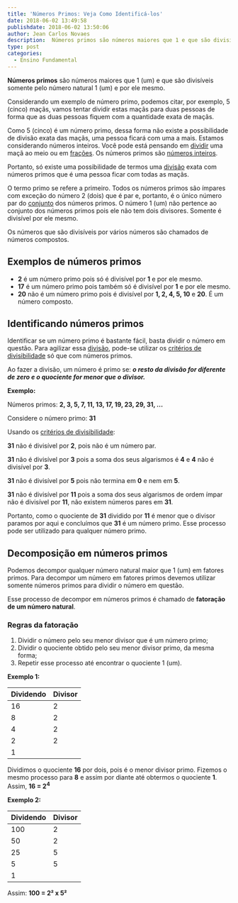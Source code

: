 ```yaml
---
title: 'Números Primos: Veja Como Identificá-los'
date: 2018-06-02 13:49:58
publishdate: 2018-06-02 13:50:06
author: Jean Carlos Novaes
description:  Números primos são números maiores que 1 e que são divisíveis somente pelo número natural 1 e por ele mesmo.O termo primo se refere a primeiro. Entenda agora!
type: post
categories:
  - Ensino Fundamental
---
```

**Números primos** são números maiores que 1 (um) e que são divisíveis somente pelo número natural 1 (um) e por ele mesmo.

Considerando um exemplo de número primo, podemos citar, por exemplo, 5 (cinco) maçãs, vamos tentar dividir estas maçãs para duas pessoas de forma que as duas pessoas fiquem com a quantidade exata de maçãs.

Como 5 (cinco) é um número primo, dessa forma não existe a possibilidade de divisão exata das maçãs, uma pessoa ficará com uma a mais. Estamos considerando números inteiros. Você pode está pensando em [dividir](/divisao-de-fracao/) uma maçã ao meio ou em [frações](/fracao/). Os números primos são [números inteiros](/conjuntos-numericos/).

Portanto, só existe uma possibilidade de termos uma [divisão](/divisao/) exata com números primos que é uma pessoa ficar com todas as maçãs.

O termo primo se refere a primeiro. Todos os números primos são ímpares com exceção do número 2 (dois) que é par e, portanto, é o único número par do [conjunto](/conjuntos/) dos números primos. O número 1 (um) não pertence ao conjunto dos números primos pois ele não tem dois divisores. Somente é divisível por ele mesmo.

Os números que são divisíveis por vários números são chamados de números compostos.

## Exemplos de números primos

  * **2** é um número primo pois só é divisível por **1** e por ele mesmo.
  * **17** é um número primo pois também só é divisível por **1** e por ele mesmo.
  * **20** não é um número primo pois é divisível por **1, 2, 4, 5, 10** e **20**. É um número composto.

## Identificando números primos

Identificar se um número primo é bastante fácil, basta dividir o número em questão. Para agilizar essa [divisão](/divisao/), pode-se utilizar os [critérios de divisibilidade](/criterios-de-divisibilidade/) só que com números primos.

Ao fazer a divisão, um número é primo se: _**o resto da divisão for diferente de zero e o quociente for menor que o divisor.**_

**Exemplo:**

Números primos: **2, 3, 5, 7, 11, 13, 17, 19, 23, 29, 31, ...**

Considere o número primo: **31**

Usando os [critérios de divisibilidade](/criterios-de-divisibilidade/):

**31** não é divisível por **2**, pois não é um número par.
  
**31** não é divisível por **3** pois a soma dos seus algarismos é **4** e **4** não é divisível por **3**.
  
**31** não é divisível por **5** pois não termina em **0** e nem em **5**.
  
**31** não é divisível por **11** pois a soma dos seus algarismos de ordem ímpar não é divisível por **11**, não existem números pares em **31**.

Portanto, como o quociente de **31** dividido por **11** é menor que o divisor paramos por aqui e concluímos que **31** é um número primo. Esse processo pode ser utilizado para qualquer número primo.

## Decomposição em números primos

Podemos decompor qualquer número natural maior que 1 (um) em fatores primos. Para decompor um número em fatores primos devemos utilizar somente números primos para dividir o número em questão.

Esse processo de decompor em números primos é chamado de **fatoração de um número natural**.

### Regras da fatoração

  1. Dividir o número pelo seu menor divisor que é um número primo;
  2. Dividir o quociente obtido pelo seu menor divisor primo, da mesma forma;
  3. Repetir esse processo até encontrar o quociente 1 (um).

**Exemplo 1:**

Dividendo | Divisor
----------|--------
      16  | 2
       8  | 2
       4  | 2
       2  | 2
       1  |

Dividimos o quociente **16** por dois, pois é o menor divisor primo. Fizemos o mesmo processo para **8** e assim por diante até obtermos o quociente **1**. Assim, **16 = 2<sup>4</sup>**

**Exemplo 2:**

Dividendo| Divisor
---------|--------
    100  | 2 
    50   | 2 
    25   | 5 
    5    | 5 
    1    |       

Assim: **100 = 2² x 5²**